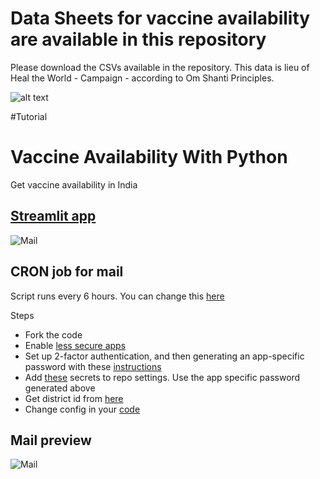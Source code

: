 
#  Data Sheets for vaccine availability are available in this repository

Please download the CSVs available in the repository.
This data is lieu of Heal the World - Campaign - according to Om Shanti Principles. 

![alt text](https://lh3.googleusercontent.com/proxy/sS408uehbFFrftV-2yJJqqJZjlHt7X32w-HwNI6-mVa5lQwGQveqSckK5idrO2qR64wU9lxW98q-N-92cutq17TzhvtMErooyBNzc4rXRugzHmM7-HDsweteG2iGGQxn=w1200-h630-p-k-no-nu)



#Tutorial

# Vaccine Availability With Python
Get vaccine availability in India

## [Streamlit app](https://share.streamlit.io/bhavsarpratik/vaccine_availability/main)  
![Mail](.github/streamlit.png?raw=true")  

## CRON job for mail
Script runs every 6 hours. You can change this [here](https://github.com/bhavsarpratik/vaccine_availability/blob/main/.github/workflows/cron.yaml#L8)  

Steps
- Fork the code
- Enable [less secure apps](https://myaccount.google.com/lesssecureapps)
- Set up 2-factor authentication, and then generating an app-specific password with these [instructions](https://support.google.com/domains/answer/9437157)
- Add [these](https://github.com/bhavsarpratik/vaccine_availability/blob/main/.github/workflows/cron.yaml#L32) secrets to repo settings. Use the app specific password generated above
- Get district id from [here](https://github.com/bhavsarpratik/vaccine_availability/blob/main/districts.csv)
- Change config in your [code](https://github.com/bhavsarpratik/vaccine_availability/blob/main/availability.py#L119)


## Mail preview  
![Mail](.github/mail.png?raw=true")
